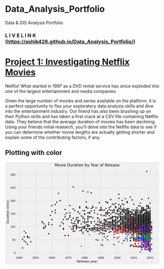# Data_Analysis_Portfolio 
Data &amp; GIS Analysis Portfolio
### L I V E    L I N K   (https://ashik426.github.io/Data_Analysis_Portfolio/)

# [Project 1: Investigating Netflix Movies](https://ashik426.github.io/Investigating-Netflix-Movies/)
Netflix! What started in 1997 as a DVD rental service has since exploded into one of the largest entertainment and media companies.

Given the large number of movies and series available on the platform, it is a perfect opportunity to flex your exploratory data analysis skills and dive into the entertainment industry. Our friend has also been brushing up on their Python skills and has taken a first crack at a CSV file containing Netflix data. They believe that the average duration of movies has been declining. Using your friends initial research, you'll delve into the Netflix data to see if you can determine whether movie lengths are actually getting shorter and explain some of the contributing factors, if any.

## Plotting with color  
![](https://github.com/Ashik426/Investigating-Netflix-Movies/blob/main/Untitled.png) 
